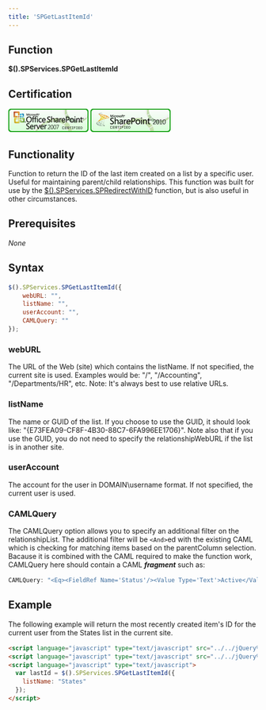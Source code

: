 ```yaml
---
title: 'SPGetLastItemId'
---
```


## Function

**$().SPServices.SPGetLastItemId**

## Certification

[![Certified for SharePoint 2007](../img/sp2007-cert.jpg "Certified for SharePoint 2007")](../glossary/index.md#Certification) [![Certified for SharePoint 2010](../img/sp2010-cert.jpg "Certified for SharePoint 2010")](../glossary/index.md#Certification)

## Functionality

Function to return the ID of the last item created on a list by a specific user. Useful for maintaining parent/child relationships. This function was built for use by the [$().SPServices.SPRedirectWithID](SPRedirectWithID.md) function, but is also useful in other circumstances.

## Prerequisites

_None_

## Syntax

``` javascript
$().SPServices.SPGetLastItemId({
	webURL: "",
	listName: "",
	userAccount: "",
	CAMLQuery: ""
});
```

### webURL

The URL of the Web (site) which contains the listName. If not specified, the current site is used. Examples would be: "/", "/Accounting", "/Departments/HR", etc. Note: It's always best to use relative URLs.

### listName

The name or GUID of the list. If you choose to use the GUID, it should look like: "{E73FEA09-CF8F-4B30-88C7-6FA996EE1706}". Note also that if you use the GUID, you do not need to specify the relationshipWebURL if the list is in another site.

### userAccount

The account for the user in DOMAIN\username format. If not specified, the current user is used.

### CAMLQuery

The CAMLQuery option allows you to specify an additional filter on the relationshipList. The additional filter will be `<And>`ed with the existing CAML which is checking for matching items based on the parentColumn selection. Bacause it is combined with the CAML required to make the function work, CAMLQuery here should contain a CAML _**fragment**_ such as:

``` javascript
CAMLQuery: "<Eq><FieldRef Name='Status'/><Value Type='Text'>Active</Value></Eq>"
```

## Example

The following example will return the most recently created item's ID for the current user from the States list in the current site.

``` html
<script language="javascript" type="text/javascript" src="../../jQuery%20Libraries/jquery-1.4.1.min.js"></script>
<script language="javascript" type="text/javascript" src="../../jQuery%20Libraries/jquery.SPServices-0.5.1.min.js"></script>
<script language="javascript" type="text/javascript">
  var lastId = $().SPServices.SPGetLastItemId({
    listName: "States"
  });
</script>
```
